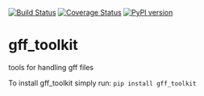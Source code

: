 [![Build Status](https://travis-ci.org/holmrenser/gff_toolkit.svg)](https://travis-ci.org/holmrenser/gff_toolkit)
[![Coverage Status](https://coveralls.io/repos/holmrenser/gff_toolkit/badge.svg?branch=master&service=github)](https://coveralls.io/github/holmrenser/gff_toolkit?branch=master)
[![PyPI version](https://badge.fury.io/py/gff_toolkit.svg)](https://badge.fury.io/py/gff_toolkit)
# gff_toolkit
tools for handling gff files

To install gff_toolkit simply run:
```pip install gff_toolkit```

